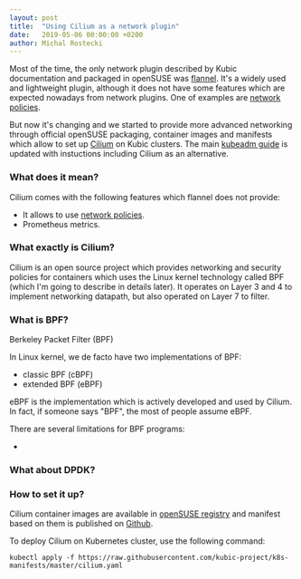 ```yaml
---
layout: post
title:  "Using Cilium as a network plugin"
date:   2019-05-06 00:00:00 +0200
author: Michal Rostecki
---
```


Most of the time, the only network plugin described by Kubic documentation and
packaged in openSUSE was [flannel](https://github.com/coreos/flannel). It's a
widely used and lightweight plugin, although it does not have some features
which are expected nowadays from network plugins. One of examples are
[network policies](https://kubernetes.io/docs/concepts/services-networking/network-policies/).

But now it's changing and we started to provide more advanced networking through
official openSUSE packaging, container images and manifests which allow to set
up [Cilium](https://cilium.io/) on Kubic clusters. The main
[kubeadm guide](https://en.opensuse.org/Kubic:kubeadm) is updated with
instuctions including Cilium as an alternative.

### What does it mean?

Cilium comes with the following features which flannel does not provide:

- It allows to use [network policies](https://kubernetes.io/docs/concepts/services-networking/network-policies/).
- Prometheus metrics.

### What exactly is Cilium?

Cilium is an open source project which provides networking and security policies
for containers which uses the Linux kernel technology called BPF (which I'm
going to describe in details later). It operates on Layer 3 and 4 to implement
networking datapath, but also operated on Layer 7 to filter.

### What is BPF?

Berkeley Packet Filter (BPF)

In Linux kernel, we de facto have two implementations of BPF:

- classic BPF (cBPF)
- extended BPF (eBPF)

eBPF is the implementation which is actively developed and used by Cilium. In
fact, if someone says "BPF", the most of people assume eBPF.

There are several limitations for BPF programs:

- 

### What about DPDK?


### How to set it up?

Cilium container images are available in [openSUSE registry](https://registry.opensuse.org/)
and manifest based on them is published on [Github](https://github.com/kubic-project/k8s-manifests).

To deploy Cilium on Kubernetes cluster, use the following command:

```
kubectl apply -f https://raw.githubusercontent.com/kubic-project/k8s-manifests/master/cilium.yaml
```
